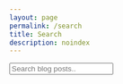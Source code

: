 ```yaml
---
layout: page
permalink: /search
title: Search
description: noindex
---
```


<!-- Html Elements for Search -->
<input type="text" id="search-input" placeholder="Search blog posts..">
<ul id="results-container"></ul>

<!-- Configuration -->
<script>
var sjs = SimpleJekyllSearch({
  searchInput: document.getElementById('search-input'),
  resultsContainer: document.getElementById('results-container'),
  json: '/assets/article-data.json'
})
</script>